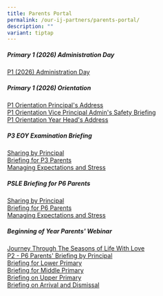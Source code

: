 ```yaml
---
title: Parents Portal
permalink: /our-ij-partners/parents-portal/
description: ""
variant: tiptap
---
```

<h5><strong>Primary 1 (2026) Administration Day</strong></h5>
<p><a href="/files/CHIJ_KCP_2025_P3_Assessment_Briefing.pdf" rel="noopener nofollow" target="_blank">P1 (2026) Administration Day</a>
</p>
<h5><strong>Primary 1 (2026) Orientation</strong></h5>
<p><a href="/files/Parents Portal/P1_Orientation_2024_Principal_s_Addressv2.pdf" rel="noopener nofollow" target="_blank">P1 Orientation Principal's Address</a>
<br><a href="/files/Parents Portal/P1_Orientation_2024_Safety_Brief_VPAdmin.pdf" rel="noopener nofollow" target="_blank">P1 Orientation Vice Principal Admin's Safety Briefing</a>
<br><a href="/files/Parents Portal/P1Orientation_2024_YH_Address.pdf" rel="noopener nofollow" target="_blank">P1 Orientation Year Head's Address</a>
</p>
<h5><strong>P3 EOY Examination Briefing</strong></h5>
<p><a href="/files/CHIJ_KCP_2025_P3_Assessment_Briefing.pdf" rel="noopener nofollow" target="_blank">Sharing by Principal</a>
<br><a href="/files/P3_End_of_Year_Examination_Admin___Logistics__Mrs_Tracey_Hoa_.pdf" rel="noopener nofollow" target="_blank">Briefing for P3 Parents</a>
<br><a href="/files/Stress_Not__Manage_Well_v2_2.pdf" rel="noopener nofollow" target="_blank">Managing Expectations and Stress</a>
</p>
<h5><strong>PSLE Briefing for P6 Parents</strong></h5>
<p><a href="/files/SHARING_BY_PRINCIPAL_P6_Parents_Briefing.pdf" rel="noopener nofollow" target="_blank">Sharing by Principal</a>
<br><a href="/files/BRIEFING_FOR_P6_PARENTS_YH_SLIDES.pdf" rel="noopener nofollow" target="_blank">Briefing for P6 Parents</a>
<br><a href="/files/Sharing_with_P6_Parents___Managing_Expectations_and_Stress.pdf" rel="noopener nofollow" target="_blank">Managing Expectations and Stress</a>
</p>
<p></p>
<h5><strong>Beginning of Year Parents' Webinar</strong></h5>
<p><a href="/files/BOY Webinar 2025/Journey_Through_The_Seasons_of_Life_With_Love_2025.pdf" rel="noopener nofollow" target="_blank">Journey Through The Seasons of Life With Love</a>
<br><a href="/files/BOY Webinar 2025/P2___P6_Principal_Parents_Briefing_2025_compressed__2_.pdf" rel="noopener nofollow" target="_blank">P2 - P6 Parents' Briefing by Principal</a>
<br><a href="/files/BOY Webinar 2025/P2_BOY_YH_Briefing_for_Parents_2025.pdf" rel="noopener nofollow" target="_blank">Briefing for Lower Primary</a>
<br><a href="/files/BOY Webinar 2025/P3___P4_BOY_YH_Briefing_for_Parents_2025.pdf" rel="noopener nofollow" target="_blank">Briefing for Middle Primary</a>
<br><a href="/files/BOY Webinar 2025/P5___P6_BOY_YH_Briefing_for_Parents_2025.pdf" rel="noopener nofollow" target="_blank">Briefing on Upper Primary</a>
<br><a href="/files/BOY Webinar 2025/P1___P6_Arrival___Dismissal_Brief_2025.pdf" rel="noopener nofollow" target="_blank">Briefing on Arrival and Dismissal</a>
</p>
<h5></h5>
<h4></h4>
<h4></h4>
<p></p>